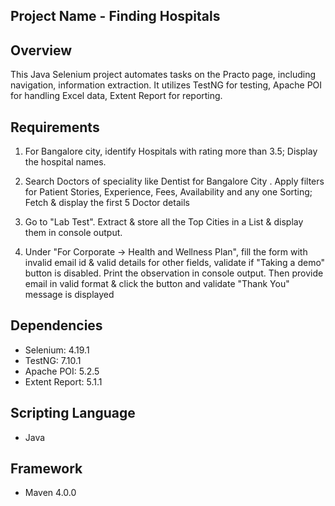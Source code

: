 Project Name - Finding Hospitals
-----------------------------

Overview
---------

This Java Selenium project automates tasks on the Practo page, including navigation, information extraction. It utilizes TestNG for testing, Apache POI for handling Excel data, Extent Report for reporting.


Requirements
------------

1. For Bangalore city, identify Hospitals  with rating more than 3.5; Display the hospital names.

2. Search Doctors of speciality like Dentist for Bangalore  City . Apply filters for Patient Stories, Experience, Fees, Availability and any one Sorting; Fetch & display the first 5 Doctor details

3. Go to "Lab Test". Extract & store all the Top Cities in a List & display them in console output.

4. Under "For Corporate -> Health and Wellness Plan", fill the form with invalid email id & valid details for other fields, validate if "Taking a demo" button is disabled. Print the observation in console output. Then provide email in valid format & click the button and validate "Thank You" message is displayed

Dependencies
-------------

- Selenium: 4.19.1
- TestNG: 7.10.1
- Apache POI: 5.2.5
- Extent Report: 5.1.1



Scripting Language
-------------------
- Java

Framework
----------
- Maven 4.0.0

